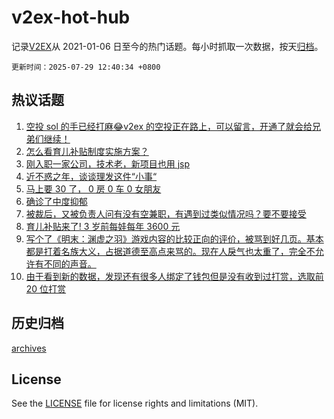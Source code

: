 # v2ex-hot-hub

 记录[V2EX](https://www.v2ex.com/)从 2021-01-06 日至今的热门话题。每小时抓取一次数据，按天[归档](archives)。

`更新时间：2025-07-29 12:40:34 +0800`

## 热议话题

1. [空投 sol 的手已经打麻😂v2ex 的空投正在路上，可以留言，开通了就会给兄弟们继续！](https://www.v2ex.com/t/1148293)
1. [怎么看育儿补贴制度实施方案？](https://www.v2ex.com/t/1148299)
1. [刚入职一家公司，技术老，新项目也用 jsp](https://www.v2ex.com/t/1148297)
1. [近不惑之年，谈谈理发这件“小事“](https://www.v2ex.com/t/1148198)
1. [马上要 30 了， 0 房 0 车 0 女朋友](https://www.v2ex.com/t/1148250)
1. [确诊了中度抑郁](https://www.v2ex.com/t/1148230)
1. [被裁后，又被负责人问有没有空兼职，有遇到过类似情况吗？要不要接受](https://www.v2ex.com/t/1148212)
1. [育儿补贴来了! 3 岁前每娃每年 3600 元](https://www.v2ex.com/t/1148291)
1. [写个了《明末：渊虚之羽》游戏内容的比较正向的评价，被骂到好几页。基本都是打着名族大义，占据道德至高点来骂的。现在人戾气也太重了，完全不允许有不同的声音。](https://www.v2ex.com/t/1148382)
1. [由于看到新的数据，发现还有很多人绑定了钱包但是没有收到过打赏，选取前 20 位打赏](https://www.v2ex.com/t/1148401)

## 历史归档

[archives](archives)

## License

See the [LICENSE](LICENSE) file for license rights and limitations (MIT).
